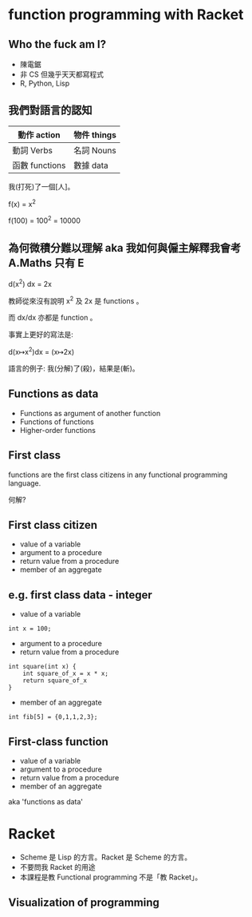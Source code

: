 # function programming with Racket

## Who the fuck am I?

- 陳電鋸
- 非 CS 但幾乎天天都寫程式
- R, Python, Lisp

## 我們對語言的認知

| 動作 action | 物件 things |
| --- | --- |
| 動詞 Verbs | 名詞 Nouns |
| 函數 functions | 數據 data |

我(打死)了一個[人]。

f(x) = x<sup>2</sup>

f(100) = 100<sup>2</sup> = 10000

## 為何微積分難以理解 aka 我如何與僱主解釋我會考 A.Maths 只有 E

d(x<sup>2</sup>) dx = 2x

教師從來沒有說明 x<sup>2</sup> 及 2x 是 functions 。

而 dx/dx 亦都是 function 。

事實上更好的寫法是:

d(x↦x<sup>2</sup>)dx = (x↦2x)

語言的例子: 我(分解)了(殺)，結果是(斬)。

## Functions as data

- Functions as argument of another function
- Functions of functions
- Higher-order functions

## First class

functions are the first class citizens in any functional programming language.

何解?

## First class citizen

- value of a variable
- argument to a procedure
- return value from a procedure
- member of an aggregate

## e.g. first class data - integer

- value of a variable

```{c}
int x = 100;
```

- argument to a procedure
- return value from a procedure

```{c}
int square(int x) {
    int square_of_x = x * x;
	return square_of_x
}
```

- member of an aggregate

```{c}
int fib[5] = {0,1,1,2,3};
```
## First-class function

- value of a variable
- argument to a procedure
- return value from a procedure
- member of an aggregate

aka 'functions as data'

# Racket

- Scheme 是 Lisp 的方言。Racket 是 Scheme 的方言。
- 不要問我 Racket 的用途
- 本課程是教 Functional programming 不是「教 Racket」。

## Visualization of programming


